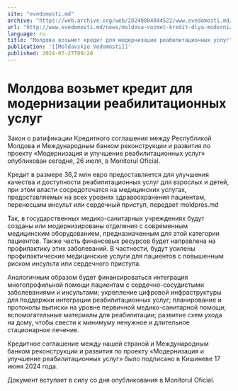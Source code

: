```yaml
---
site: "evedomosti.md"
archive: "https://web.archive.org/web/20240804044522/www.evedomosti.md/news/moldova-vozmet-kredit-dlya-modernizacii-reabilitacionnyh-usl"
url: "http://www.evedomosti.md/news/moldova-vozmet-kredit-dlya-modernizacii-reabilitacionnyh-usl"
language: ru
title: "Молдова возьмет кредит для модернизации реабилитационных услуг"
publication: '[[Moldavskie Vedomosti]]'
published: 2024-07-27T09:28
---
```


# Молдова возьмет кредит для модернизации реабилитационных услуг

Закон о ратификации Кредитного соглашения между Республикой Молдова и Международным банком реконструкции и развития по проекту «Модернизация и улучшение реабилитационных услуг» опубликован сегодня, 26 июля, в Monitorul Oficial.

Кредит в размере 36,2 млн евро предоставляется для улучшения качества и доступности реабилитационных услуг для взрослых и детей, при этом власти сосредоточатся на медицинских услугах, предоставляемых на всех уровнях здравоохранения пациентам, перенесшим инсульт или сердечный приступ, передает moldpres.md

Так, в государственных медико-санитарных учреждениях будут созданы или модернизированы отделения с современным медицинским оборудованием, предназначенным для этой категории пациентов. Также часть финансовых ресурсов будет направлена на профилактику этих заболеваний. В частности, будут усилены профилактические медицинские услуги для пациентов с повышенным риском инсульта или сердечного приступа.

Аналогичным образом будет финансироваться интеграция многопрофильной помощи пациентам с сердечно-сосудистыми заболеваниями и инсультами; укрепление цифровой инфраструктуры для поддержки интеграции реабилитационных услуг; планирование и протоколы выписки на уровне первичной медико-санитарной помощи; вспомогательные материалы для реабилитации; развитие схем ухода на дому, чтобы свести к минимуму ненужное и длительное стационарное лечение.

Кредитное соглашение между нашей страной и Международным банком реконструкции и развития по проекту «Модернизация и улучшение реабилитационных услуг» было подписано в Кишиневе 17 июня 2024 года.

Документ вступает в силу со дня опубликования в Monitorul Oficial.